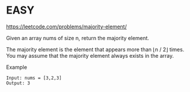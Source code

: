 # EASY

https://leetcode.com/problems/majority-element/

Given an array nums of size n, return the majority element.

The majority element is the element that appears more than ⌊n / 2⌋ times. You may assume that the majority element always exists in the array.

Example
```
Input: nums = [3,2,3]
Output: 3
```
